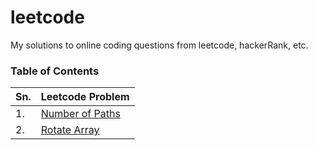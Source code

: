 # leetcode

My solutions to online coding questions from leetcode, hackerRank, etc.

### Table of Contents

| Sn.   | Leetcode Problem |
| ----- | ----- |
| 1.    | [Number of Paths](https://github.com/shwetawahane/leetcode/blob/master/Number_of_Paths/Number_of_Paths.md) |
| 2.    | [Rotate Array](https://github.com/shwetawahane/leetcode/blob/master/Rotate_Array/rotateArray.md) |
